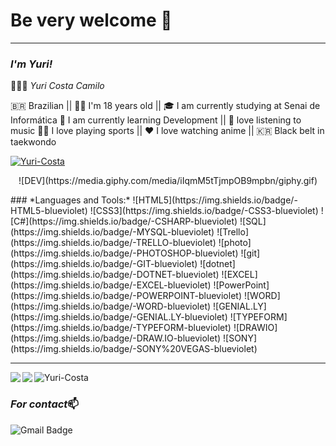 # Be very welcome 👋
---------------------------


### *I'm Yuri!*


   👨🏻‍💻 *Yuri Costa Camilo*

   🇧🇷 Brazilian || 👦🏻 I'm 18 years old || 🎓 I am currently studying at Senai de Informática
   🌱 I am currently learning Development || 🎵 love listening to music
   🏊🏻 I love playing sports || ❤️ I love watching anime || 🇰🇷 Black belt in taekwondo


<p align="left"> <a href="https://github-profile-trophy.vercel.app/?username=ryo-ma&theme=dracula"><img src="https://github-profile-trophy.vercel.app/?username=Yuri-Costa&theme=dracula" alt="Yuri-Costa" /></a> </p>






<p align="center">![DEV](https://media.giphy.com/media/iIqmM5tTjmpOB9mpbn/giphy.gif)</p>
### *Languages and Tools:*
![HTML5](https://img.shields.io/badge/-HTML5-blueviolet)
![CSS3](https://img.shields.io/badge/-CSS3-blueviolet)
![C#](https://img.shields.io/badge/-CSHARP-blueviolet)
![SQL](https://img.shields.io/badge/-MYSQL-blueviolet)
![Trello](https://img.shields.io/badge/-TRELLO-blueviolet)
![photo](https://img.shields.io/badge/-PHOTOSHOP-blueviolet)
![git](https://img.shields.io/badge/-GIT-blueviolet)
![dotnet](https://img.shields.io/badge/-DOTNET-blueviolet)
![EXCEL](https://img.shields.io/badge/-EXCEL-blueviolet)
![PowerPoint](https://img.shields.io/badge/-POWERPOINT-blueviolet)
![WORD](https://img.shields.io/badge/-WORD-blueviolet)
![GENIAL.LY](https://img.shields.io/badge/-GENIAL.LY-blueviolet)
![TYPEFORM](https://img.shields.io/badge/-TYPEFORM-blueviolet)
![DRAWIO](https://img.shields.io/badge/-DRAW.IO-blueviolet)
![SONY](https://img.shields.io/badge/-SONY%20VEGAS-blueviolet)

------------------------------------------------------------------------------------------------------------------


<a href="https://github.com/Yuri-Camilo/github-readme-stats">
  <img align="left" src="https://github-readme-stats.vercel.app/api?username=Yuri-Costa&show_icons=true&theme=radical" />
</a>
<a href="https://github.com/Yuri-Costa/convoychat">
  <img align="left" src="https://github-readme-stats.vercel.app/api/top-langs/?username=Yuri-Costa&theme=radical" />
</a>

<p align="left"> <img src="https://komarev.com/ghpvc/?username=Yuri-Costa&label=Profile%20views&color=blueviolet&style=flat" alt="Yuri-Costa" /> </p>

### *For contact*📫
![Gmail Badge](https://img.shields.io/badge/-yuri342costa@gmail.com-c14438?style=flat-square&logo=Gmail&logoColor=white&link=mailto:yuri342costa@gmail.com)




    



